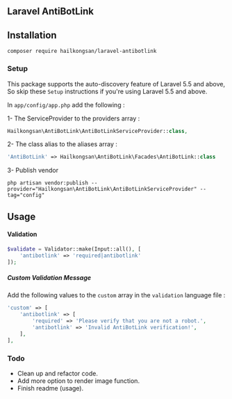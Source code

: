 ## Laravel AntiBotLink

## Installation

```
composer require hailkongsan/laravel-antibotlink
```

### Setup
This package supports the auto-discovery feature of Laravel 5.5 and above, So skip these `Setup` instructions if you're using Laravel 5.5 and above.

In `app/config/app.php` add the following :

1- The ServiceProvider to the providers array :

```php
Hailkongsan\AntiBotLink\AntiBotLinkServiceProvider::class,

```

2- The class alias to the aliases array :
```php
'AntiBotLink' => Hailkongsan\AntiBotLink\Facades\AntiBotLink::class
```
3- Publish vendor

```shell
php artisan vendor:publish --provider="Hailkongsan\AntiBotLink\AntiBotLinkServiceProvider" --tag="config"
```
## Usage
#### Validation
```php
$validate = Validator::make(Input::all(), [
	'antibotlink' => 'required|antibotlink'
]);
```
##### Custom Validation Message
Add the following values to the `custom` array in the `validation` language file :

```php
'custom' => [
    'antibotlink' => [
        'required' => 'Please verify that you are not a robot.',
        'antibotlink' => 'Invalid AntiBotLink verification!',
    ],
],
```
### Todo
* Clean up and refactor code.
* Add more option to render image function.
* Finish readme (usage).
